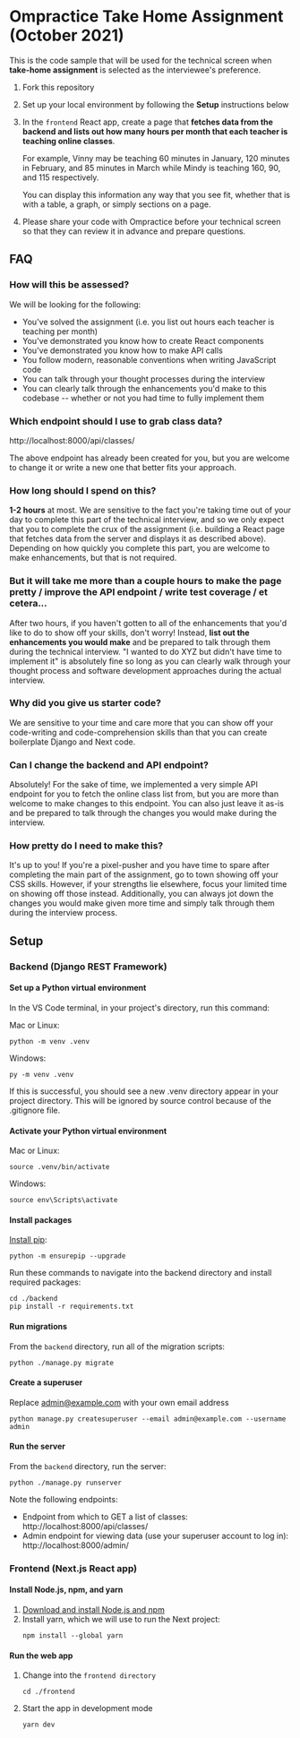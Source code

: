 # Ompractice Take Home Assignment (October 2021)
This is the code sample that will be used for the technical screen when **take-home assignment** is selected as the interviewee's preference.

1. Fork this repository
1. Set up your local environment by following the **Setup** instructions below
1. In the `frontend` React app, create a page that **fetches data from the backend and lists out how many hours per month that each teacher is teaching online classes**.
    
    For example, Vinny may be teaching 60 minutes in January, 120 minutes in February, and 85 minutes in March while Mindy is teaching 160, 90, and 115 respectively.

    You can display this information any way that you see fit, whether that is with a table, a graph, or simply sections on a page.
    
1. Please share your code with Ompractice before your technical screen so that they can review it in advance and prepare questions.

## FAQ

### How will this be assessed?
We will be looking for the following:

- You've solved the assignment (i.e. you list out hours each teacher is teaching per month)
- You've demonstrated you know how to create React components
- You've demonstrated you know how to make API calls
- You follow modern, reasonable conventions when writing JavaScript code
- You can talk through your thought processes during the interview
- You can clearly talk through the enhancements you'd make to this codebase -- whether or not you had time to fully implement them

### Which endpoint should I use to grab class data?
http://localhost:8000/api/classes/

The above endpoint has already been created for you, but you are welcome to change it or write a new one that better fits your approach.

### How long should I spend on this?
**1-2 hours** at most. We are sensitive to the fact you're taking time out of your day to complete this part of the technical interview, and so we only expect that you to complete the crux of the assignment (i.e. building a React page that fetches data from the server and displays it as described above). Depending on how quickly you complete this part, you are welcome to make enhancements, but that is not required.

### But it will take me more than a couple hours to make the page pretty / improve the API endpoint / write test coverage / et cetera...
After two hours, if you haven't gotten to all of the enhancements that you'd like to do to show off your skills, don't worry! Instead, **list out the enhancements you would make** and be prepared to talk through them during the technical interview. "I wanted to do XYZ but didn't have time to implement it" is absolutely fine so long as you can clearly walk through your thought process and software development approaches during the actual interview.

### Why did you give us starter code?
We are sensitive to your time and care more that you can show off your code-writing and code-comprehension skills than that you can create boilerplate Django and Next code.

### Can I change the backend and API endpoint?
Absolutely! For the sake of time, we implemented a very simple API endpoint for you to fetch the online class list from, but you are more than welcome to make changes to this endpoint. You can also just leave it as-is and be prepared to talk through the changes you would make during the interview.

### How pretty do I need to make this?
It's up to you! If you're a pixel-pusher and you have time to spare after completing the main part of the assignment, go to town showing off your CSS skills. However, if your strengths lie elsewhere, focus your limited time on showing off those instead. Additionally, you can always jot down the changes you would make given more time and simply talk through them during the interview process.

## Setup

### Backend (Django REST Framework)

#### Set up a Python virtual environment
In the VS Code terminal, in your project's directory, run this command:

Mac or Linux:
```
python -m venv .venv
```

Windows:
```
py -m venv .venv
````

If this is successful, you should see a new .venv directory appear in your project directory. This will be ignored by source control because of the .gitignore file.

#### Activate your Python virtual environment

Mac or Linux:
```
source .venv/bin/activate
```

Windows:
```
source env\Scripts\activate
```

#### Install packages

[Install pip](https://pip.pypa.io/en/stable/installation/#supported-methods):
```
python -m ensurepip --upgrade
```

Run these commands to navigate into the backend directory and install required packages:
```
cd ./backend
pip install -r requirements.txt
```

#### Run migrations

From the `backend` directory, run all of the migration scripts:
```
python ./manage.py migrate
```

#### Create a superuser

Replace admin@example.com with your own email address
```
python manage.py createsuperuser --email admin@example.com --username admin
```

#### Run the server

From the `backend` directory, run the server:
```
python ./manage.py runserver
```

Note the following endpoints:

- Endpoint from which to GET a list of classes: http://localhost:8000/api/classes/
- Admin endpoint for viewing data (use your superuser account to log in): http://localhost:8000/admin/

### Frontend (Next.js React app)

#### Install Node.js, npm, and yarn

1. [Download and install Node.js and npm](https://nodejs.org/en/)
1. Install yarn, which we will use to run the Next project:
    ```
    npm install --global yarn
    ```

#### Run the web app

1. Change into the `frontend directory`
    ```
    cd ./frontend
    ```
1. Start the app in development mode
    ```
    yarn dev
    ```